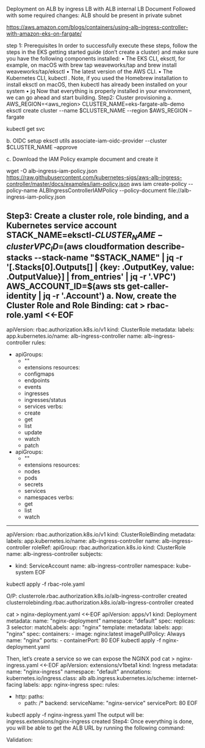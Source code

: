 Deployment on ALB by ingress LB with ALB internal LB
Document Followed with some required changes:  ALB should be present in private subnet 

https://aws.amazon.com/blogs/containers/using-alb-ingress-controller-with-amazon-eks-on-fargate/

step 1: Prerequisites
In order to successfully execute these steps, follow the steps in the EKS getting started guide (don’t create a cluster) and make sure you have the following components installed:
•	The EKS CLI, eksctl, for example, on macOS with brew tap weaveworks/tap and brew install weaveworks/tap/eksctl
•	The latest version of the AWS CLI.
•	The Kubernetes CLI, kubectl .
Note, if you used the Homebrew installation to install eksctl on macOS, then kubectl has already been installed on your system
•	jq
Now that everything is properly installed in your environment, we can go ahead and start building.
Step2:  Cluster provisioning
a.	
AWS_REGION=<aws_region>
CLUSTER_NAME=eks-fargate-alb-demo
eksctl create cluster --name $CLUSTER_NAME --region $AWS_REGION –fargate


kubectl get svc
 

b.	OIDC setup 
eksctl utils associate-iam-oidc-provider --cluster $CLUSTER_NAME –approve

c.	Download the IAM Policy example document and create it

wget -O alb-ingress-iam-policy.json https://raw.githubusercontent.com/kubernetes-sigs/aws-alb-ingress-controller/master/docs/examples/iam-policy.json
aws iam create-policy --policy-name ALBIngressControllerIAMPolicy --policy-document file://alb-ingress-iam-policy.json

 



Step3:  Create a cluster role, role binding, and a Kubernetes service account
STACK_NAME=eksctl-$CLUSTER_NAME-cluster
VPC_ID=$(aws cloudformation describe-stacks --stack-name "$STACK_NAME" | jq -r '[.Stacks[0].Outputs[] | {key: .OutputKey, value: .OutputValue}] | from_entries' | jq -r '.VPC')
AWS_ACCOUNT_ID=$(aws sts get-caller-identity | jq -r '.Account')
a.	Now, create the Cluster Role and Role Binding:
cat > rbac-role.yaml <<-EOF
---
apiVersion: rbac.authorization.k8s.io/v1
kind: ClusterRole
metadata:
  labels:
    app.kubernetes.io/name: alb-ingress-controller
  name: alb-ingress-controller
rules:
  - apiGroups:
      - ""
      - extensions
    resources:
      - configmaps
      - endpoints
      - events
      - ingresses
      - ingresses/status
      - services
    verbs:
      - create
      - get
      - list
      - update
      - watch
      - patch
  - apiGroups:
      - ""
      - extensions
    resources:
      - nodes
      - pods
      - secrets
      - services
      - namespaces
    verbs:
      - get
      - list
      - watch
---
apiVersion: rbac.authorization.k8s.io/v1
kind: ClusterRoleBinding
metadata:
  labels:
    app.kubernetes.io/name: alb-ingress-controller
  name: alb-ingress-controller
roleRef:
  apiGroup: rbac.authorization.k8s.io
  kind: ClusterRole
  name: alb-ingress-controller
subjects:
  - kind: ServiceAccount
    name: alb-ingress-controller
    namespace: kube-system
EOF

kubectl apply -f rbac-role.yaml

O/P: clusterrole.rbac.authorization.k8s.io/alb-ingress-controller created
clusterrolebinding.rbac.authorization.k8s.io/alb-ingress-controller created

 
cat > nginx-deployment.yaml <<-EOF
apiVersion: apps/v1
kind: Deployment
metadata:
  name: "nginx-deployment"
  namespace: "default"
spec:
  replicas: 3
  selector:
    matchLabels:
      app: "nginx"
  template:
    metadata:
      labels:
        app: "nginx"
    spec:
      containers:
      - image: nginx:latest
        imagePullPolicy: Always
        name: "nginx"
        ports:
        - containerPort: 80
EOF
kubectl apply -f nginx-deployment.yaml

Then, let’s create a service so we can expose the NGINX pod
cat > nginx-ingress.yaml <<-EOF
apiVersion: extensions/v1beta1
kind: Ingress
metadata:
  name: "nginx-ingress"
  namespace: "default"
  annotations:
    kubernetes.io/ingress.class: alb
    alb.ingress.kubernetes.io/scheme: internet-facing
  labels:
    app: nginx-ingress
spec:
  rules:
  - http:
      paths:
      - path: /*
        backend:
          serviceName: "nginx-service"
          servicePort: 80
EOF

kubectl apply -f nginx-ingress.yaml
The output will be:
ingress.extensions/nginx-ingress created
Step4: 
Once everything is done, you will be able to get the ALB URL by running the following command:
 

Validation: 
 

 


 

 
 
 



